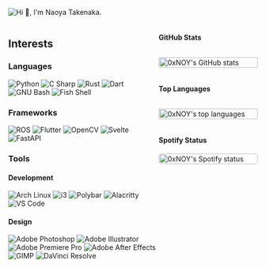 ![Hi 👋, I'm Naoya Takenaka.](imgs/header.avif)


<div id="main-container">
<div>

## Interests

### Languages

![Python](https://img.shields.io/badge/-Python-3776AB?style=flat-square&logo=python&logoColor=white)
![C Sharp](https://img.shields.io/badge/-C%20Sharp-58AB37?style=flat-square&logo=c-sharp&logoColor=white)
![Rust](https://img.shields.io/badge/-Rust-AB5e37?style=flat-square&logo=rust&logoColor=white)
![Dart](https://img.shields.io/badge/-Dart-0175C2?style=flat-square&logo=dart&logoColor=white)
![GNU Bash](https://img.shields.io/badge/-GNU%20Bash-3C4548?style=flat-square&logo=gnu-bash&logoColor=white)
![Fish Shell](https://img.shields.io/badge/-Fish-3C4548?style=flat-square&logo=fish-shell&logoColor=white)


### Frameworks

![ROS](https://img.shields.io/badge/-ROS-22314E?style=flat-square&logo=ros&logoColor=white)
![Flutter](https://img.shields.io/badge/-Flutter-02569B?style=flat-square&logo=flutter&logoColor=white)
![OpenCV](https://img.shields.io/badge/-OpenCV-5C3EE8?style=flat-square&logo=opencv&logoColor=white)
![Svelte](https://img.shields.io/badge/-Svelte-FF3E00?style=flat-square&logo=svelte&logoColor=white)
![FastAPI](https://img.shields.io/badge/-FastAPI-009688?style=flat-square&logo=fastapi&logoColor=white)


### Tools

#### Development

![Arch Linux](https://img.shields.io/badge/-Arch%20Linux-1793D1?style=flat-square&logo=arch-linux&logoColor=white)
![i3](https://img.shields.io/badge/-i3-1793D1?style=flat-square&logo=i3&logoColor=white)
![Polybar](https://img.shields.io/badge/-Polybar-D6553E?style=flat-square&logo=polybar&logoColor=white)
![Alacritty](https://img.shields.io/badge/-Alacritty-F46D01?style=flat-square&logo=alacritty&logoColor=white)
![VS Code](https://img.shields.io/badge/-VS%20Code-007ACC?style=flat-square&logo=visual-studio-code&logoColor=white)


#### Design

![Adobe Photoshop](https://img.shields.io/badge/-Adobe%20Photoshop-31A8FF?style=flat-square&logo=adobe-photoshop&logoColor=white)
![Adobe Illustrator](https://img.shields.io/badge/-Adobe%20Illustrator-FF9A00?style=flat-square&logo=adobe-illustrator&logoColor=white)
![Adobe Premiere Pro](https://img.shields.io/badge/-Adobe%20Premiere%20Pro-9999FF?style=flat-square&logo=adobe-premiere-pro&logoColor=white)
![Adobe After Effects](https://img.shields.io/badge/-Adobe%20After%20Effects-9999FF?style=flat-square&logo=adobe-after-effects&logoColor=white)
![GIMP](https://img.shields.io/badge/-GIMP-5C5543?style=flat-square&logo=gimp&logoColor=white)
![DaVinci Resolve](https://img.shields.io/badge/-DaVinci%20Resolve-144978?style=flat-square&logo=blackmagic-design&logoColor=white)

</div>

<div class="right">

#### GitHub Stats

![0xNOY's GitHub stats](https://github-readme-stats.vercel.app/api?username=0xNOY&show_icons=true&hide_border=true&count_private=true&hide_title=true)

#### Top Languages

![0xNOY's top languages](https://github-readme-stats.vercel.app/api/top-langs/?username=0xNOY&layout=compact&hide_title=true&hide_border=true)

#### Spotify Status

<div>
  <a id="spotify-status" href="https://spotify-github-profile.vercel.app/api/view?uid=cggwpg5pedjazrz21nu8x3m83&redirect=true">
    <img src="https://spotify-github-profile.vercel.app/api/view?uid=cggwpg5pedjazrz21nu8x3m83&cover_image=true&theme=natemoo-re&show_offline=false&background_color=000000&interchange=false&bar_color_cover=true&bar_color=53b14f" alt="0xNOY's Spotify status" />
  </a>
</div>

</div>
</div>

<style>
#main-container {
  display: flex;
  flex-direction: row;
  justify-content: space-between;
}

#main-container>.right {
  min-width: 200px;
  width: 350px;
  display: flex;
  flex-direction: column;
  align-items: flex-end;
}

#main-container>.right * {
  width: 100%;
}

#spotify-status>img {
  background-color: #FFFFFF;
  border-radius: 4px;
}
</style>